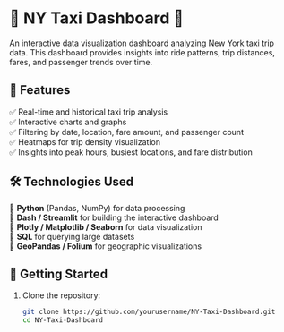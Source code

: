 # 🗽 NY Taxi Dashboard 🚖  

An interactive data visualization dashboard analyzing New York taxi trip data. This dashboard provides insights into ride patterns, trip distances, fares, and passenger trends over time.  

## 📌 Features  
✅ Real-time and historical taxi trip analysis  
✅ Interactive charts and graphs  
✅ Filtering by date, location, fare amount, and passenger count  
✅ Heatmaps for trip density visualization  
✅ Insights into peak hours, busiest locations, and fare distribution  

## 🛠️ Technologies Used  
🔹 **Python** (Pandas, NumPy) for data processing  
🔹 **Dash / Streamlit** for building the interactive dashboard  
🔹 **Plotly / Matplotlib / Seaborn** for data visualization  
🔹 **SQL** for querying large datasets  
🔹 **GeoPandas / Folium** for geographic visualizations  

## 🚀 Getting Started  
1. Clone the repository:  
   ```bash
   git clone https://github.com/yourusername/NY-Taxi-Dashboard.git
   cd NY-Taxi-Dashboard
